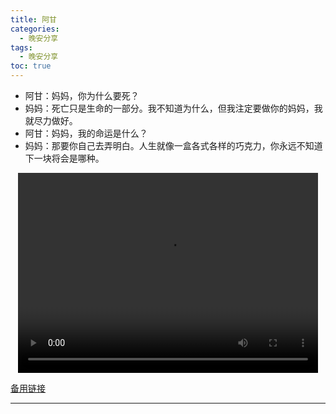 ```yaml
---
title: 阿甘
categories:
  - 晚安分享
tags:
  - 晚安分享
toc: true 
---
```


- 阿甘：妈妈，你为什么要死？
- 妈妈：死亡只是生命的一部分。我不知道为什么，但我注定要做你的妈妈，我就尽力做好。
- 阿甘：妈妈，我的命运是什么？
- 妈妈：那要你自己去弄明白。人生就像一盒各式各样的巧克力，你永远不知道下一块将会是哪种。

<p style="text-align:center">
   <video width="480" height="320" controls>
       <source src="/video/44.mp4">
   </video>
</p>
 <p><a href="/video/44.mp4">备用链接</a></p>
 
---





